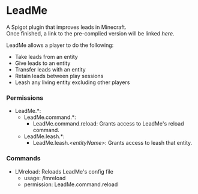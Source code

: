 # LeadMe
A Spigot plugin that improves leads in Minecraft.  
Once finished, a link to the pre-complied version will be linked _here_.

LeadMe allows a player to do the following:
* Take leads from an entity
* Give leads to an entity
* Transfer leads with an entity
* Retain leads between play sessions
* Leash any living entity excluding other players

### Permissions
* LeadMe.*:
  * LeadMe.command.*:
    * LeadMe.command.reload: Grants access to LeadMe's reload command.
  * LeadMe.leash.*:
    * LeadMe.leash._\<entityName\>_: Grants access to leash that entity.

### Commands
* LMreload: Reloads LeadMe's config file
  * usage: /lmreload
  * permission: LeadMe.command.reload

